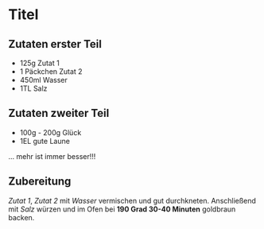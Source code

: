 # Titel

## Zutaten erster Teil

* 125g Zutat 1
* 1 Päckchen Zutat 2
* 450ml Wasser
* 1TL Salz

## Zutaten zweiter Teil

* 100g - 200g Glück
* 1EL gute Laune

... mehr ist immer besser!!!

## Zubereitung

*Zutat 1*, *Zutat 2* mit *Wasser* vermischen und gut durchkneten. Anschließend mit *Salz* würzen und im Ofen bei **190 Grad 30-40 Minuten** goldbraun backen.
